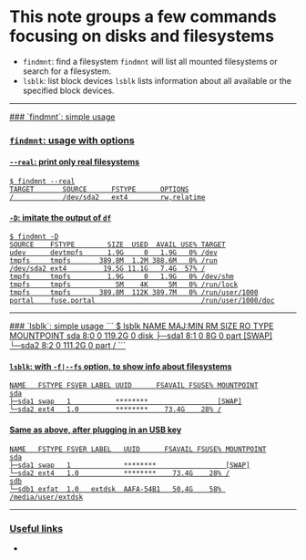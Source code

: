 # This note groups a few commands focusing on disks and filesystems
- `findmnt`: find a filesystem
   `findmnt` will list all mounted filesystems or search for a filesystem.
- `lsblk`: list block devices
   `lsblk` lists information about all available or the specified block devices.

----

<a href="#findmnt">
### `findmnt`: simple usage


### `findmnt`: usage with options
#### `--real`: print only real filesystems
```
$ findmnt --real
TARGET       SOURCE      FSTYPE      OPTIONS
/            /dev/sda2   ext4        rw,relatime
```

#### `-D`: imitate the output of `df`
```
$ findmnt -D
SOURCE    FSTYPE        SIZE  USED  AVAIL USE% TARGET
udev      devtmpfs      1.9G     0   1.9G   0% /dev
tmpfs     tmpfs       389.8M  1.2M 388.6M   0% /run
/dev/sda2 ext4         19.5G 11.1G   7.4G  57% /
tmpfs     tmpfs         1.9G     0   1.9G   0% /dev/shm
tmpfs     tmpfs           5M    4K     5M   0% /run/lock
tmpfs     tmpfs       389.8M  112K 389.7M   0% /run/user/1000
portal    fuse.portal                          /run/user/1000/doc
```

----

<a href="#lsblk">
### `lsblk`: simple usage
```
$ lsblk
NAME   MAJ:MIN RM   SIZE RO TYPE MOUNTPOINT
sda      8:0    0 119.2G  0 disk
├─sda1   8:1    0     8G  0 part [SWAP]
└─sda2   8:2    0 111.2G  0 part /
```

#### `lsblk`: with `-f|--fs` option, to show info about filesystems
```
NAME   FSTYPE FSVER LABEL UUID      FSAVAIL FSUSE% MOUNTPOINT
sda
├─sda1 swap   1           ********                 [SWAP]
└─sda2 ext4   1.0         ********    73.4G    28% /
```

#### Same as above, after plugging in an USB key
```
NAME   FSTYPE FSVER LABEL   UUID      FSAVAIL FSUSE% MOUNTPOINT
sda
├─sda1 swap   1             ********                 [SWAP]
└─sda2 ext4   1.0           ********    73.4G    28% /
sdb
└─sdb1 exfat  1.0   extdsk  AAFA-54B1   50.4G    58% /media/user/extdsk
```

----

### Useful links
- []()

